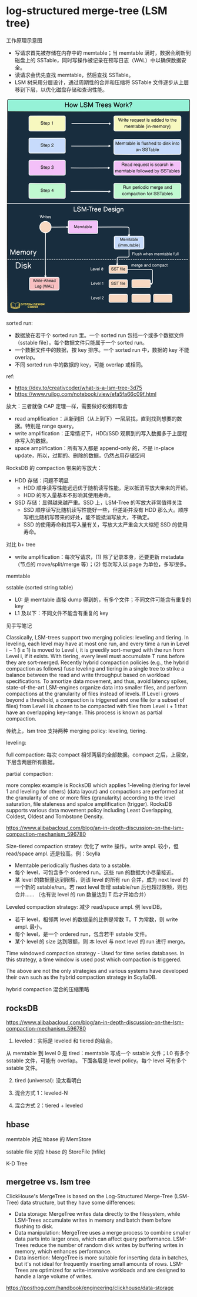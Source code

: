 # log-structured merge-tree (LSM tree)


工作原理示意图
- 写请求首先被存储在内存中的 memtable；当 memtable 满时，数据会刷新到磁盘上的 SSTable，同时写操作被记录在预写日志（WAL）中以确保数据安全。
- 读请求会优先查找 memtable，然后查找 SSTable。
- LSM 树采用分层设计，通过周期性的合并和压缩将 SSTable 文件逐步从上层移到下层，以优化磁盘存储和查询性能。

![pic](pics/lsm-tree-arch-by-Saurabh-Dashora.jpeg)

sorted run:
- 数据放在若干个 sorted run 里。一个 sorted run 包括一个或多个数据文件（sstable file）。每个数据文件只能属于一个 sorted run。
- 一个数据文件中的数据，按 key 排序。一个 sorted run 中，数据的 key 不能 overlap。
- 不同 sorted run 中的数据的 key，可能 overlap 或相同。

ref:
- https://dev.to/creativcoder/what-is-a-lsm-tree-3d75
- https://www.ruilog.com/notebook/view/efa5fa66c09f.html

放大：三者就像 CAP 定理一样，需要做好权衡和取舍
- read amplification：从新到旧（从上到下）一层层找，直到找到想要的数据。特别是 range query。
- write amplification：正常情况下，HDD/SSD 观察到的写入数据多于上层程序写入的数据。
- space amplification：所有写入都是 append-only 的，不是 in-place update，所以，过期的、删除的数据，仍然占用存储空间

RocksDB 的 compaction 带来的写放大：
- HDD 存储：问题不明显
  - HDD 顺序读写性能远远优于随机读写性能，足以抵消写放大带来的开销。
  - HDD 的写入量基本不影响其使用寿命。
- SSD 存储：显得越来越严重。SSD 上，LSM-Tree 的写放大非常值得关注
  - SSD 顺序读写比随机读写性能好一些，但差距并没有 HDD 那么大。顺序写相比随机写带来的好处，能不能抵消写放大，不确定。
  - SSD 的使用寿命和其写入量有关，写放大太严重会大大缩短 SSD 的使用寿命。

对比 b+ tree
- write amplification：每次写请求，(1) 除了记录本身，还要更新 metadata（节点的 move/split/merge 等）；(2) 每次写入以 page 为单位，多写很多。


memtable

sstable (sorted string table)
- L0: 是 memtable 直接 dump 得到的，有多个文件；不同文件可能含有重复的 key
- L1 及以下：不同文件不能含有重复的 key

见手写笔记


Classically, LSM-trees support two merging policies: leveling and tiering. In leveling, each level may have at most one run, and every time a run in Level i − 1 (i ≥ 1) is moved to Level i, it is greedily sort-merged with the run from Level i, if it exists. With tiering, every level must accumulate T runs before they are sort-merged. Recently hybrid compaction policies (e.g., the hybrid compaction as follows) fuse leveling and tiering in a single tree to strike a balance between the read and write throughput based on workload specifications. To amortize data movement, and thus, avoid latency spikes, state-of-the-art LSM-engines organize data into smaller files, and perform compactions at the granularity of files instead of levels. If Level i grows beyond a threshold, a compaction is triggered and one file (or a subset of files) from Level i is chosen to be compacted with files from Level i + 1 that have an overlapping key-range. This process is known as partial compaction.

传统上，lsm tree 支持两种 merging policy: leveling, tiering.

leveling:

full compaction: 每次 compact 相邻两层的全部数据。compact 之后，上层空，下层含两层所有数据。

partial compaction:


more complex example is RocksDB which applies 1-leveling (tiering for level 1 and leveling for others) (data layout) and compactions are performed at the granularity of one or more files (granularity) according to the level saturation, file staleness and spalce amplification (trigger). RocksDB supports various data movement policy including Least Overlapping, Coldest, Oldest and Tombstone Density.


https://www.alibabacloud.com/blog/an-in-depth-discussion-on-the-lsm-compaction-mechanism_596780

Size-tiered compaction stratey: 优化了 write 操作，write ampl. 较小，但 read/space ampl. 还是较高。例：Scylla

- Memtable periodically flushes data to a sstable.
- 每个 level，可包含多个 ordered run。这些 run 的数据大小尽量接近。
- 某 level 的数据量达到限额，则该 level 的所有 run 合并，成为 next level 的一个新的 sstable/run。若 next level 新增 sstable/run 后也超过限额，则也合并…… （也有说 level 的 run 数量达到 T 后才开始合并）

Leveled compaction strategy: 减少 read/space ampl. 例 levelDB。

- 若干 level，相邻两 level 的数据量的比例是常数 T。T 为常数，则 write ampl. 最小。
- 每个 level，是一个 ordered run，包含若干 sstable 文件。
- 某个 level 的 size 达到限额，则 本 level 与 next level 的 run 进行 merge。

Time windowed compaction strategy - Used for time series databases. In this strategy, a time window is used post which compaction is triggered.

The above are not the only strategies and various systems have developed their own such as the hybrid compaction strategy in ScyllaDB.

hybrid compaction 混合的压缩策略

## rocksDB

https://www.alibabacloud.com/blog/an-in-depth-discussion-on-the-lsm-compaction-mechanism_596780

1. leveled：实际是 leveled 和 tiered 的结合。

从 memtable 到 level 0 是 tired：memtable 写成一个 sstable 文件；L0 有多个 sstable 文件，可能有 overlap。
下面各层是 level policy。每个 level 可有多个 sstable 文件。

2. tired (universal): 没太看明白

3. 混合方式 1：leveled-N

4. 混合方式 2：tiered + leveled

## hbase

memtable 对应 hbase 的 MemStore

sstable file 对应 hbase 的 StoreFile (hfile)

K-D Tree

## mergetree vs. lsm tree

ClickHouse's MergeTree is based on the Log-Structured Merge-Tree (LSM-Tree) data structure, but they have some differences:
- Data storage: MergeTree writes data directly to the filesystem, while LSM-Trees accumulate writes in memory and batch them before flushing to disk.
- Data manipulation: MergeTree uses a merge process to combine smaller data parts into larger ones, which can affect query performance. LSM-Trees reduce the number of random disk writes by buffering writes in memory, which enhances performance.
- Data insertion: MergeTree is more suitable for inserting data in batches, but it's not ideal for frequently inserting small amounts of rows. LSM-Trees are optimized for write-intensive workloads and are designed to handle a large volume of writes.


https://posthog.com/handbook/engineering/clickhouse/data-storage


